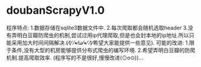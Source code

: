 # doubanScrapyV1.0
程序特点:
1.数据存储在sqlite3数据文件中.
2.每次爬取都会随机选取header
3.没有弄明白豆瓣防爬虫的机制,尝试过用ip代理爬取,但是也会封本地的ip地址.所以只能采用加大时间间隔解决.(⁄(⁄ ⁄•⁄ω⁄•⁄ ⁄)⁄希望大家能提供一些意见).
可能的改进:
1.限于条件,没有大型的机房能够提供分布式爬虫的编写环境.
2.希望弄明白豆瓣的防爬机制.提高爬取效率.
(程序写的不是很好,慢慢改进(⊙o⊙))...
